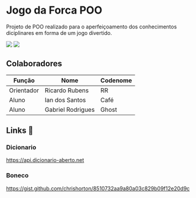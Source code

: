 # Jogo da Forca POO
Projeto de POO realizado para o aperfeiçoamento dos conhecimentos diciplinares em forma de um jogo divertido.

![](https://img.shields.io/badge/Node.js-2B8244?style=for-the-badge&logo=node.js&logoColor=white)
![](https://img.shields.io/badge/JavaScript-323330?style=for-the-badge&logo=javascript&logoColor=F7DF1E)

## Colaboradores
| Função | Nome | Codenome |
|--------|------|----------|
| Orientador | Ricardo Rubens | RR |
| Aluno | Ian dos Santos | Café |
| Aluno | Gabriel Rodrigues | Ghost |

## Links 📌
### Dicionario
https://api.dicionario-aberto.net

### Boneco
https://gist.github.com/chrishorton/8510732aa9a80a03c829b09f12e20d9c
